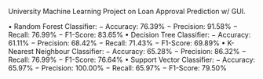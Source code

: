 University Machine Learning Project on Loan Approval Prediction w/ GUI.

• Random Forest Classifier:
      − Accuracy: 76.39%
      − Precision: 91.58%
      − Recall: 76.99%
      − F1-Score: 83.65%
• Decision Tree Classifier:
      − Accuracy: 61.11%
      − Precision: 68.42%
      − Recall: 71.43%
      − F1-Score: 69.89%
• K-Nearest Neighbour Classifier:
      − Accuracy: 65.28%
      − Precision: 86.32%
      − Recall: 76.99%
      − F1-Score: 76.64%
• Support Vector Classifier:
      − Accuracy: 65.97%
      − Precision: 100.00%
      − Recall: 65.97%
      − F1-Score: 79.50%
